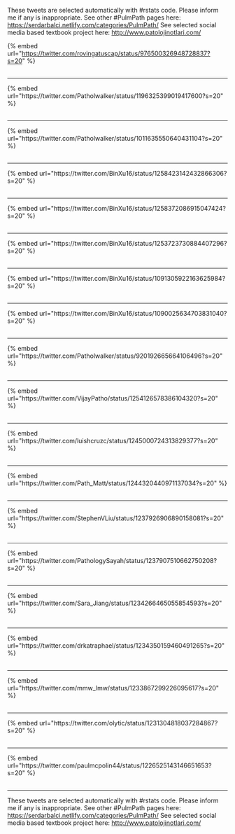 

These tweets are selected automatically with #rstats code. Please inform me if any is inappropriate.
See other #PulmPath pages here: https://serdarbalci.netlify.com/categories/PulmPath/ 
See selected social media based textbook project here: http://www.patolojinotlari.com/

{% embed url="https://twitter.com/rovingatuscap/status/976500326948728837?s=20" %}<br>
<br>
<hr>
{% embed url="https://twitter.com/Patholwalker/status/1196325399019417600?s=20" %}<br>
<br>
<hr>
{% embed url="https://twitter.com/Patholwalker/status/1011635550640431104?s=20" %}<br>
<br>
<hr>
{% embed url="https://twitter.com/BinXu16/status/1258423142432866306?s=20" %}<br>
<br>
<hr>
{% embed url="https://twitter.com/BinXu16/status/1258372086915047424?s=20" %}<br>
<br>
<hr>
{% embed url="https://twitter.com/BinXu16/status/1253723730884407296?s=20" %}<br>
<br>
<hr>
{% embed url="https://twitter.com/BinXu16/status/1091305922163625984?s=20" %}<br>
<br>
<hr>
{% embed url="https://twitter.com/BinXu16/status/1090025634703831040?s=20" %}<br>
<br>
<hr>
{% embed url="https://twitter.com/Patholwalker/status/920192665664106496?s=20" %}<br>
<br>
<hr>
{% embed url="https://twitter.com/VijayPatho/status/1254126578386104320?s=20" %}<br>
<br>
<hr>
{% embed url="https://twitter.com/luishcruzc/status/1245000724313829377?s=20" %}<br>
<br>
<hr>
{% embed url="https://twitter.com/Path_Matt/status/1244320440971137034?s=20" %}<br>
<br>
<hr>
{% embed url="https://twitter.com/StephenVLiu/status/1237926906890158081?s=20" %}<br>
<br>
<hr>
{% embed url="https://twitter.com/PathologySayah/status/1237907510662750208?s=20" %}<br>
<br>
<hr>
{% embed url="https://twitter.com/Sara_Jiang/status/1234266465055854593?s=20" %}<br>
<br>
<hr>
{% embed url="https://twitter.com/drkatraphael/status/1234350159460491265?s=20" %}<br>
<br>
<hr>
{% embed url="https://twitter.com/mmw_lmw/status/1233867299226095617?s=20" %}<br>
<br>
<hr>
{% embed url="https://twitter.com/olytic/status/1231304818037284867?s=20" %}<br>
<br>
<hr>
{% embed url="https://twitter.com/paulmcpolin44/status/1226525143146651653?s=20" %}<br>
<br>
<hr>


These tweets are selected automatically with #rstats code. Please inform me if any is inappropriate.
See other #PulmPath pages here: https://serdarbalci.netlify.com/categories/PulmPath/ 
See selected social media based textbook project here: http://www.patolojinotlari.com/
